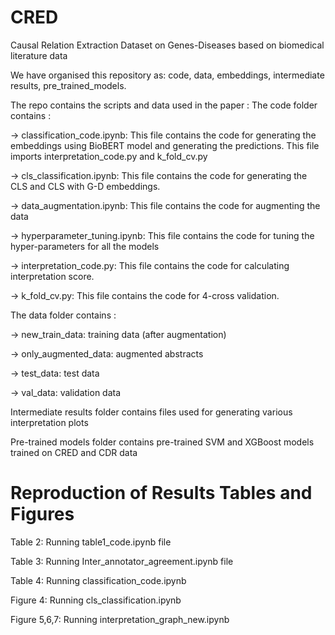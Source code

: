 # CRED
Causal Relation Extraction Dataset on Genes-Diseases based on biomedical literature data

We have organised this repository as: code, data, embeddings, intermediate results, pre_trained_models.

The repo contains the scripts and data used in the paper : 
The code folder contains :

-> classification_code.ipynb: This file contains the code for generating the embeddings using BioBERT model and generating the predictions. This file imports interpretation_code.py and k_fold_cv.py

-> cls_classification.ipynb: This file contains the code for generating the CLS and CLS with G-D embeddings.

-> data_augmentation.ipynb: This file contains the code for augmenting the data

-> hyperparameter_tuning.ipynb: This file contains the code for tuning the hyper-parameters for all the models

-> interpretation_code.py: This file contains the code for calculating interpretation score.

-> k_fold_cv.py: This file contains the code for 4-cross validation.

The data folder contains :

-> new_train_data: training data (after augmentation)

-> only_augmented_data: augmented abstracts

-> test_data: test data

-> val_data: validation data

Intermediate results folder contains files used for generating various interpretation plots

Pre-trained models folder contains pre-trained SVM and XGBoost models trained on CRED and CDR data

# Reproduction of Results Tables and  Figures
Table 2: Running table1_code.ipynb file

Table 3: Running Inter_annotator_agreement.ipynb file

Table 4: Running classification_code.ipynb

Figure 4: Running cls_classification.ipynb

Figure 5,6,7: Running interpretation_graph_new.ipynb

